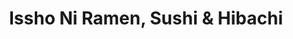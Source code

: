 ---
layout: place
title: "Issho Ni Ramen, Sushi & Hibachi"
permalink: /ohio/willoughby/issho-ni-ramen-sushi-hibachi.html
stateAbbr: OH
stateName: Ohio
cityName: Willoughby
seo:
  name: "Issho Ni Ramen, Sushi & Hibachi"
  type: Restaurant
  links: https://www.isshoniramen.com/
description: "Looking for sushi in Willoughby, Ohio? Check out Issho Ni Ramen, Sushi & Hibachi for a delightful Japanese dining experience. Enjoy a variety of sushi and ot..."
place_id: ChIJn6jUVH-rMYgRCeF8_PBLrpc
photos:
  - name: >-
      places/ChIJn6jUVH-rMYgRCeF8_PBLrpc/photos/AeeoHcLeujiteyWlzrI3awO2z-oFUHkoLBNEcKGr5bK7pDEkrrixq684OnWpzKKQmQt6C0p4i8Qu1lM-LoUq1EnQguyZRjOUvEE3l0M0H_HNWbjhr-vnC5UWCIYIG11h6FzfawD6aQdftEQ36d-d0f0NGYnZduzYLF8UCXrdMRWFYoYWkKWGB5e0harAAUjl7J__dxs0nEvdC9DFF1PKinVbcpj6VQ3sD3jOJJzAIXrJVy-14PfpvXWtgfI5n8bawLIOF_r23gxSb1iB0nSrM6qBtyySaCi81OGQ6UCfNePlTAelrnDTCDRtxTJrU4VOwLNOZlLaPNpc-KCPivav-QtKTiEgKJw4BaGmHFBIdo3Dbdo3u8TMLRFOgpZuFncodQvpZzhuhxnC2hBqzjlRDjpnVr5DkW0UPaPbon-9-dm7CwQ
    widthPx: 4032
    heightPx: 3024
    authorAttributions:
      - displayName: Theo H
        uri: https://maps.google.com/maps/contrib/107154676750423078606
        photoUri: >-
          https://lh3.googleusercontent.com/a-/ALV-UjWypl2fc4c-r8HBargqdBSbYhaQN99ui3vfgf6WmGfrBP6kTGqv=s100-p-k-no-mo
    flagContentUri: >-
      https://www.google.com/local/imagery/report/?cb_client=maps_api_places.places_api&image_key=!1e10!2sCIHM0ogKEICAgIC0_dKkRg&hl=en-US
    googleMapsUri: >-
      https://www.google.com/maps/place//data=!3m4!1e2!3m2!1sCIHM0ogKEICAgIC0_dKkRg!2e10!4m2!3m1!1s0x8831ab7f54d4a89f:0x97ae4bf0fc7ce109
  - name: >-
      places/ChIJn6jUVH-rMYgRCeF8_PBLrpc/photos/AeeoHcI9gDJrPPPWeKgqm2M0ixuLh4NXf8KNeKr_D5K3qFNpaHU1mJ7F9_LYUETgBO3aU1iIkC_TSI7dYPf9jmQlQjRj8Ypyf7rlFXm-BRUheaupAFLR4W5MX4mCFJG_giqauxi5Ea-cXjPoCZX2nlp13KgWCGNf8og3hY-hP8VRE5_CKDc9P5YDWt7OVf01oAIBIKxA6fEH8fZ-c5HZkdUfxXiwOYPl-bS7KCe14VEpGzGvX1GX7sayUZpdMGh6B0n7Gztk8tFYtrHWAcE8RvGEUf1eWbK8JVnmxWhzYM1cXIILQOE5YzhXsF8xqZd1PsLEq2Kr7y7kzvLif7ZIuPeIeEZfG7hCACtxdsJtzcQKzlb4ZfWhoYuNUBcvqJ8G1-FYEck0NRgn9AdRZbppDjYvZiaERXJUmDg8shJ4DNTXHng
    widthPx: 4624
    heightPx: 3468
    authorAttributions:
      - displayName: 단미(Lily)
        uri: https://maps.google.com/maps/contrib/108482664380408092373
        photoUri: >-
          https://lh3.googleusercontent.com/a/ACg8ocLKr6iNoZzlXzSKGffqhRRJvNy_BbIHdpa2LJxZZ3k4vYZzhUCt=s100-p-k-no-mo
    flagContentUri: >-
      https://www.google.com/local/imagery/report/?cb_client=maps_api_places.places_api&image_key=!1e10!2sCIHM0ogKEICAgMDI7N3fRA&hl=en-US
    googleMapsUri: >-
      https://www.google.com/maps/place//data=!3m4!1e2!3m2!1sCIHM0ogKEICAgMDI7N3fRA!2e10!4m2!3m1!1s0x8831ab7f54d4a89f:0x97ae4bf0fc7ce109
  - name: >-
      places/ChIJn6jUVH-rMYgRCeF8_PBLrpc/photos/AeeoHcI7uS1ya3PwaST_-PGbFFvZk6ntpU5c1-FxvukGaRSJWl6845xtdvllbeAdSZH5G39Pr2iit92y9E9zXnNn4VfVJJS83Dd0XlEIfXvKxJSQnq-alVhM1kpq_J_iYJaDQSsNEg6jLRzSd__drRCe77DvfxYp0kSgV9JF8dz4F2pY66KSKMT5D8MMvH_1rtocsssr98cxdHxPHWMXyMrTqSWh6Jqs9G1lZ-obfcYjUrpEx_9p8Tki0NC2vD4gRF2PF9XoJUAS5tRHbeYPF1heUvX0VWfxv60MOlOsOkFmF8EGpnMn3se-Tc6w0_ebKjjjyBsvzckhtmxPmepB85TiMPDaCnIOmua4qxb2k4re6hI3NKsZ_Lq7mg7K2ByhaibxcvkxsjGqvvXO4D9DPUrpA-_rJxx5WH9O-qi8jzAThGM
    widthPx: 4032
    heightPx: 3024
    authorAttributions:
      - displayName: A N T A N E T E
        uri: https://maps.google.com/maps/contrib/110857796687759283004
        photoUri: >-
          https://lh3.googleusercontent.com/a-/ALV-UjXA-dQVk_BRvLMQmi-YYICVwhSZoqt2Em2TWu9j_hmpadLVJtFP=s100-p-k-no-mo
    flagContentUri: >-
      https://www.google.com/local/imagery/report/?cb_client=maps_api_places.places_api&image_key=!1e10!2sCIHM0ogKEICAgICf1tGuZA&hl=en-US
    googleMapsUri: >-
      https://www.google.com/maps/place//data=!3m4!1e2!3m2!1sCIHM0ogKEICAgICf1tGuZA!2e10!4m2!3m1!1s0x8831ab7f54d4a89f:0x97ae4bf0fc7ce109
  - name: >-
      places/ChIJn6jUVH-rMYgRCeF8_PBLrpc/photos/AeeoHcLmLcKYxWYVUaG3usCQaWMEu_ItlLQy9_yMrrMytqlVwZ7bLIPvv6Hr4Fmm8NOghS0ujMWwX2m4LfbnXIIc34KfvJ4X1bhHrQ8LYkyH6UyRA0M5qZtAVwGB8W6cLLSNILM3DlShQg24BYHcQ20rgawRz3Rcs1x3JrW0Duq6e9DGPLIp1-eZxhxFtT38LyBANlMjZxs_sTcLAf2PuX9fBHyw_vqPcs7GGHhEPMeghT5A6ykqFcm0Gt_JOmX8LeAptKVeZ0s8Eiz-oCwBYPXrWefozp0BpFGfP-zwGC24p9uv86sXMkt7bSuab85DeJCjaHND-2_2NJ8C8Yx7S7pxG-QFxciek66wSBpKT4fMcnpXQ6p4BpQl4bdtYty10ScB9a6weXa-QN6yy_um-l7cdNHs2dar3b1njfKYLuzo14_LgA
    widthPx: 4800
    heightPx: 3611
    authorAttributions:
      - displayName: Richard Ward
        uri: https://maps.google.com/maps/contrib/100699475740924672663
        photoUri: >-
          https://lh3.googleusercontent.com/a-/ALV-UjWUFPpF9AJtaRAIGz6xtVDNxbzVdf0L91CLwoe5hMV759wsEIn0SA=s100-p-k-no-mo
    flagContentUri: >-
      https://www.google.com/local/imagery/report/?cb_client=maps_api_places.places_api&image_key=!1e10!2sCIHM0ogKEICAgIC_rrmiGw&hl=en-US
    googleMapsUri: >-
      https://www.google.com/maps/place//data=!3m4!1e2!3m2!1sCIHM0ogKEICAgIC_rrmiGw!2e10!4m2!3m1!1s0x8831ab7f54d4a89f:0x97ae4bf0fc7ce109
  - name: >-
      places/ChIJn6jUVH-rMYgRCeF8_PBLrpc/photos/AeeoHcLgoHM4co51ChkuUAa_fbr9oLBNI54fqNWMC5YIytrvLIvIMExx2ROEgsanyuEd4Fh8YCNTHmcpZGYhxkU9B5qyWn9SdhJY1JTmXVWJnLhJFblDL0-3bZ6rxKsfLXwf2RvMkaA7TwvpzheStv_h7WdcLU5wwNXfvS-DL0ypCfdW_iKN1668C1T9m9vPljpbSSHi3_wyv4TeyBgcwhxDRJHCMijs0djwQ-ABWOYquL8Jv-Q6RjpLQAApRoQxpx60-hB4AMaZP5qPdmV1ZcgJAmvhCLckm50ggvsk0uUuJGu2XBmZPNF3qJAA0sRoIZBZlcmfgR51ZFeihNjGM5UpqZFlSinXKNaum99bIwOZv-arOOiwShjPkKF2SrCLDIR85UrB9_23lRaZ4K9bwrilycSZB8gq4gAURsZFw9Osr0jQV9GK
    widthPx: 2549
    heightPx: 2549
    authorAttributions:
      - displayName: Aldous Lau
        uri: https://maps.google.com/maps/contrib/105031494277341123837
        photoUri: >-
          https://lh3.googleusercontent.com/a-/ALV-UjVyb9RLeFM9jT5aCgVqc5dDzXH9GM8Hv30lSkhV2oh7K0Fa5Lqs=s100-p-k-no-mo
    flagContentUri: >-
      https://www.google.com/local/imagery/report/?cb_client=maps_api_places.places_api&image_key=!1e10!2sCIHM0ogKEICAgIDThbXnwAE&hl=en-US
    googleMapsUri: >-
      https://www.google.com/maps/place//data=!3m4!1e2!3m2!1sCIHM0ogKEICAgIDThbXnwAE!2e10!4m2!3m1!1s0x8831ab7f54d4a89f:0x97ae4bf0fc7ce109
  - name: >-
      places/ChIJn6jUVH-rMYgRCeF8_PBLrpc/photos/AeeoHcLQo1WgEN_FBsjCRmHjyctN_S4-0afYJnaFNA_92mMYyX-jCigMKjw1vMpFh0zqL0fzAT0evdoceMjZC8eIfx8udsz07bSCMBnK7-1xfW2gnLdjG_9etMhmUe5ZH-FUmKNSOVsfDx-LBPPb08ne3psL5EqWWfyC9CTjWYFQ4XVJNhFZwph2Y13y8WKXNBGgeV6pvS5tACykANCdRdtHz65t3X4M0cJYu4JdNGVNwwMc4mOAF7u2y3jVWUFO4rxmGMgN11My-SCBVWshA8jUF_WGZfoaRrCVI2bXgJnl0MzUfBc9qGce3g5_RV2dZEd9Hzc9HZb7bnQA16Zk1kp9CcCYElVWaL03Bd0p2YyCEFV_gF-XCOZ03B7_ZPE4PkN8d671ETyqqKZdrMXtF9rI4r55-x_00F9io7pBlU7iK_A9Yw
    widthPx: 2965
    heightPx: 3024
    authorAttributions:
      - displayName: Sonia Bonic
        uri: https://maps.google.com/maps/contrib/103023462123256444504
        photoUri: >-
          https://lh3.googleusercontent.com/a-/ALV-UjX_1AEbsbxy6wkCbLZfh101ZhrCNcj3saOc9ve0tOXQ20a_UD-fMw=s100-p-k-no-mo
    flagContentUri: >-
      https://www.google.com/local/imagery/report/?cb_client=maps_api_places.places_api&image_key=!1e10!2sCIHM0ogKEICAgIDzhqyWWQ&hl=en-US
    googleMapsUri: >-
      https://www.google.com/maps/place//data=!3m4!1e2!3m2!1sCIHM0ogKEICAgIDzhqyWWQ!2e10!4m2!3m1!1s0x8831ab7f54d4a89f:0x97ae4bf0fc7ce109
  - name: >-
      places/ChIJn6jUVH-rMYgRCeF8_PBLrpc/photos/AeeoHcLw-DJfnnQv_IDesYPT5vGqNZRyCI0TXspGbKo60IiBE1-OKU0o3UcnhoWgOL2qFhy-H4WlV7HM5YOz63EQExJW5bDzawOWq1Nhy_ChInrwcUqggK6qNwtW6MIuZbB_v2L4MoCZ6EMXll6BoYT9rngq3lIHV4klnKyEvVW6ccdIqUamRpXMwTDB0boccOod9SIccl7CKPKCZfOZzTs53IhlLnzM1xQpEI2pD6yWWFuWZ9-Hf6SmiprXTk-uiZYe6fnxpF-314mUf4u-IewXzm-haeESCt58Ar7psuXpYMcgPb2QsDxsNF0BF2bX7BED0b2zrNR7m6iWvxjZI7ltxE0r37oBSzHs0IcthHDYrNK58PWFuBBgWN8AnQ3ixb8zTuvAByeC-t08PxfycbkCktcfY3-LmN4sw0Zfisme0v7r6mXe
    widthPx: 3072
    heightPx: 4080
    authorAttributions:
      - displayName: David Fien
        uri: https://maps.google.com/maps/contrib/106941538215775328184
        photoUri: >-
          https://lh3.googleusercontent.com/a-/ALV-UjXe3z7Vzk0rHm8yGR5yaZq5QZjBvpQ3UkMvIuyh_dBR1sHaHBO-Tg=s100-p-k-no-mo
    flagContentUri: >-
      https://www.google.com/local/imagery/report/?cb_client=maps_api_places.places_api&image_key=!1e10!2sCIHM0ogKEICAgIDjgb7_zQE&hl=en-US
    googleMapsUri: >-
      https://www.google.com/maps/place//data=!3m4!1e2!3m2!1sCIHM0ogKEICAgIDjgb7_zQE!2e10!4m2!3m1!1s0x8831ab7f54d4a89f:0x97ae4bf0fc7ce109
  - name: >-
      places/ChIJn6jUVH-rMYgRCeF8_PBLrpc/photos/AeeoHcLVEfbVzoCuVXphyJ1XL97r9SsOduHdxtDQVw48jHfQeLWYEGi2MO8NQzr2Vnez9g3H_5EnlVFY7tFjVNCMGlCAbi09rZ87q4iNjKOqpMBhTPt707NDZyWNWfAoyukSxuyEyrWU1iK0aWz4f80Sane--X5agBWggnC7WPgTrX-ba54WORbHKaVHi3yjIO1OT2h_2qG8oGzXuK2_edeAtnoe1sGXyNcPTvlbGXJVTzfO8vOgiZBz-H6_mtQJj_9U2rUoLoQA-C9yllGeOIpowzFJFdlHd9OwI1UyXSolisSZs1kWfp52Z3U7DczVoM_gu6e7iSTdz_u-Xxzfce6LJexOY5Z_RizTZXqZoqe48iWzuUjGSCyT_dZfRqccrs9H35m8DqRUSQ5V1KMR7vytrFtpKU5u6xIC0hF0ih1x90TDkA
    widthPx: 3870
    heightPx: 2905
    authorAttributions:
      - displayName: Brady “Brady B” Baker
        uri: https://maps.google.com/maps/contrib/117507026779558238681
        photoUri: >-
          https://lh3.googleusercontent.com/a-/ALV-UjW-nP6_tiWK3rQ2xu4qmDCQB63ZQxVsTccLBv4QVLyQsIJsUJ4H=s100-p-k-no-mo
    flagContentUri: >-
      https://www.google.com/local/imagery/report/?cb_client=maps_api_places.places_api&image_key=!1e10!2sCIHM0ogKEICAgIDrrLLVaA&hl=en-US
    googleMapsUri: >-
      https://www.google.com/maps/place//data=!3m4!1e2!3m2!1sCIHM0ogKEICAgIDrrLLVaA!2e10!4m2!3m1!1s0x8831ab7f54d4a89f:0x97ae4bf0fc7ce109
  - name: >-
      places/ChIJn6jUVH-rMYgRCeF8_PBLrpc/photos/AeeoHcKnr78S63MT7aFvQMzbuaMSQdlHTPeYtZWGSXvtwCOc8K30hD2wJGUm0KJHY1zolUd7cISfLdqjWTlGtj66R0LqrZ9vCcjWAUMArA4JPOXwV7myiGgYT4lrZrMk-xUyNtv4WTMRTY38GyVLjJbKKJKRA-XzU9H2QbsjJCKbTNG7x3-5Sc0oek7ZLzGlVuIioZkInMSjALfmdwWOzNa2TkapQ7I8AHWW0IMGdBpiOKhV-Su2D_IdYjjeYUo_LZU_LBK3y_e4ZEBdsKegXlxPQyRC6_7LkmpeDtY-zLNfzfsStb0LgzlUlACPqCDLo_9jluZ-zmfbvFK6K6ILL7j2iM1_RNOlPhict-SoMRrYx45tzzQAzDocGLn-DBTRlmSPV0Gbvn_wuRPHFTZ4qVMjjGwg0z4etSQounNp1bj-SLqWp1dx
    widthPx: 4000
    heightPx: 3000
    authorAttributions:
      - displayName: Benjamin Young
        uri: https://maps.google.com/maps/contrib/107762841463235276116
        photoUri: >-
          https://lh3.googleusercontent.com/a-/ALV-UjV0gSMjceMt-ARzuSPnavHFTIg5D3u8qdNPNu_O5DqJ72SMlJQ-=s100-p-k-no-mo
    flagContentUri: >-
      https://www.google.com/local/imagery/report/?cb_client=maps_api_places.places_api&image_key=!1e10!2sCIHM0ogKEICAgICTm9b1nQE&hl=en-US
    googleMapsUri: >-
      https://www.google.com/maps/place//data=!3m4!1e2!3m2!1sCIHM0ogKEICAgICTm9b1nQE!2e10!4m2!3m1!1s0x8831ab7f54d4a89f:0x97ae4bf0fc7ce109
  - name: >-
      places/ChIJn6jUVH-rMYgRCeF8_PBLrpc/photos/AeeoHcKm4QwKuJnis2TNHiZgNl2eMWJNeN-QvQvhiQKMym1oGB68WuKjlHJL5PO89vLc9W77nWzHMHQycCZRDs8etw1DVKvAd3rSVug3CA73o9myWAIOOdj3cpqkz3EpC8qSympWpecpDstniEMHe9Ik99YxbxsmALD7BO8v6GNdmtoZqS5fKacKUDK03_T-SLRwwHLBOD44f-aJMmFgeGwjk6emFopV4f86-gKBcEQLzVdrpMlLibJuIbqYy2jIY0AEh6_HG4XTSUfa9NBqydqqb02cG3ZxM0llmxEjvs719hpk_KDEch2Q1jHfn88pCN1pniWzFP0WRw_JY9jiCjmK_g-3V2WSB6IArGQL_AB7mlE4-nwaoKOyJyamOT-SlJ4OH_XDb0A4qjgzFBwSxmu_STGION2ghnwc67qg6Suj7en-3IdT
    widthPx: 871
    heightPx: 960
    authorAttributions:
      - displayName: johanes jonathan
        uri: https://maps.google.com/maps/contrib/104780921720199379727
        photoUri: >-
          https://lh3.googleusercontent.com/a/ACg8ocLF9tZRNn1NYtoMf7y8GXcozv4Ov0eEMXRT7LC2iAe4_3-AwA=s100-p-k-no-mo
    flagContentUri: >-
      https://www.google.com/local/imagery/report/?cb_client=maps_api_places.places_api&image_key=!1e10!2sCIHM0ogKEICAgICCr5eBjgE&hl=en-US
    googleMapsUri: >-
      https://www.google.com/maps/place//data=!3m4!1e2!3m2!1sCIHM0ogKEICAgICCr5eBjgE!2e10!4m2!3m1!1s0x8831ab7f54d4a89f:0x97ae4bf0fc7ce109
address: 34302 Euclid Ave unit 1-2, Willoughby, OH 44094, USA
street: 34302 Euclid Ave unit 1-2
city: Willoughby
state: OH
zip: '44094'
country: USA
neighborhood: null
latitude: '41.623542'
longitude: '-81.444494'
accessibility_options:
  wheelchairAccessibleParking: true
  wheelchairAccessibleEntrance: true
  wheelchairAccessibleRestroom: true
  wheelchairAccessibleSeating: true
business_status: OPERATIONAL
name: Issho Ni Ramen, Sushi & Hibachi
google_maps_links:
  directionsUri: >-
    https://www.google.com/maps/dir//''/data=!4m7!4m6!1m1!4e2!1m2!1m1!1s0x8831ab7f54d4a89f:0x97ae4bf0fc7ce109!3e0
  placeUri: https://maps.google.com/?cid=10929756844075049225
  writeAReviewUri: >-
    https://www.google.com/maps/place//data=!4m3!3m2!1s0x8831ab7f54d4a89f:0x97ae4bf0fc7ce109!12e1
  reviewsUri: >-
    https://www.google.com/maps/place//data=!4m4!3m3!1s0x8831ab7f54d4a89f:0x97ae4bf0fc7ce109!9m1!1b1
  photosUri: >-
    https://www.google.com/maps/place//data=!4m3!3m2!1s0x8831ab7f54d4a89f:0x97ae4bf0fc7ce109!10e5
primary_type: Japanese Restaurant
opening_hours:
  regular: null
  current: null
secondary_opening_hours:
  regular:
    weekdayDescriptions: null
    type: null
  current:
    weekdayDescriptions: null
    type: null
phone: (440) 306-8020
price_level: PRICE_LEVEL_MODERATE
price_range: $10 &ndash; $20
rating: '4.7'
rating_count: 944
website: https://www.isshoniramen.com/
reviews:
  - name: >-
      places/ChIJn6jUVH-rMYgRCeF8_PBLrpc/reviews/ChdDSUhNMG9nS0VJQ0FnTURJbUx1TjJ3RRAB
    relativePublishTimeDescription: in the last week
    rating: 5
    text:
      text: >-
        I've neglected to review this place solely because everytime I go here
        with my partner, I've forgotten to take a photo 'cause I am too busy
        eating. Finally, I can! Cause I remembered! I love their ramen and
        noodles. My partner loves the sushis there. Spiciness is adjustable but
        unless you are used to spice I don't recommend above a 2 (its 1 to 5).
        Great ramen selection and lovely staff. (*EDITED TO ADD THE
        AFOREMENTIONED PICTURES LMAO)
      languageCode: en
    originalText:
      text: >-
        I've neglected to review this place solely because everytime I go here
        with my partner, I've forgotten to take a photo 'cause I am too busy
        eating. Finally, I can! Cause I remembered! I love their ramen and
        noodles. My partner loves the sushis there. Spiciness is adjustable but
        unless you are used to spice I don't recommend above a 2 (its 1 to 5).
        Great ramen selection and lovely staff. (*EDITED TO ADD THE
        AFOREMENTIONED PICTURES LMAO)
      languageCode: en
    authorAttribution:
      displayName: 단미(Lily)
      uri: https://www.google.com/maps/contrib/108482664380408092373/reviews
      photoUri: >-
        https://lh3.googleusercontent.com/a/ACg8ocLKr6iNoZzlXzSKGffqhRRJvNy_BbIHdpa2LJxZZ3k4vYZzhUCt=s128-c0x00000000-cc-rp-mo-ba4
    publishTime: '2025-04-08T01:45:06.400890Z'
    flagContentUri: >-
      https://www.google.com/local/review/rap/report?postId=ChdDSUhNMG9nS0VJQ0FnTURJbUx1TjJ3RRAB&d=17924085&t=1
    googleMapsUri: >-
      https://www.google.com/maps/reviews/data=!4m6!14m5!1m4!2m3!1sChdDSUhNMG9nS0VJQ0FnTURJbUx1TjJ3RRAB!2m1!1s0x8831ab7f54d4a89f:0x97ae4bf0fc7ce109
  - name: >-
      places/ChIJn6jUVH-rMYgRCeF8_PBLrpc/reviews/ChdDSUhNMG9nS0VJQ0FnTURReDVENWp3RRAB
    relativePublishTimeDescription: a month ago
    rating: 5
    text:
      text: >-
        My husband and I have been to a few sushi restaurants in Japan, Cali,
        Illinois ,Ohio, and Pa and by far this place is one of the best sushi
        and ramen restaurants in the area. Their sunset blvd roll tastes like an
        actual sunset lol .
      languageCode: en
    originalText:
      text: >-
        My husband and I have been to a few sushi restaurants in Japan, Cali,
        Illinois ,Ohio, and Pa and by far this place is one of the best sushi
        and ramen restaurants in the area. Their sunset blvd roll tastes like an
        actual sunset lol .
      languageCode: en
    authorAttribution:
      displayName: Xochitl Trujillo
      uri: https://www.google.com/maps/contrib/104062494100380759720/reviews
      photoUri: >-
        https://lh3.googleusercontent.com/a-/ALV-UjXjHVsyEAuXrXmt6LWW9rGOlN5DrggeshbkuCuQ-63j6BTK-7Zz=s128-c0x00000000-cc-rp-mo
    publishTime: '2025-03-14T20:36:39.572872Z'
    flagContentUri: >-
      https://www.google.com/local/review/rap/report?postId=ChdDSUhNMG9nS0VJQ0FnTURReDVENWp3RRAB&d=17924085&t=1
    googleMapsUri: >-
      https://www.google.com/maps/reviews/data=!4m6!14m5!1m4!2m3!1sChdDSUhNMG9nS0VJQ0FnTURReDVENWp3RRAB!2m1!1s0x8831ab7f54d4a89f:0x97ae4bf0fc7ce109
  - name: >-
      places/ChIJn6jUVH-rMYgRCeF8_PBLrpc/reviews/ChdDSUhNMG9nS0VJQ0FnSUNmMXRHdXhBRRAB
    relativePublishTimeDescription: 3 months ago
    rating: 5
    text:
      text: >-
        Ordered the dragon roll, California roll, and noodles!


        There was a little 10 minute wait for a table on a Saturday afternoon
        but once you are seated, the service and food typically becomes
        available adequately.
      languageCode: en
    originalText:
      text: >-
        Ordered the dragon roll, California roll, and noodles!


        There was a little 10 minute wait for a table on a Saturday afternoon
        but once you are seated, the service and food typically becomes
        available adequately.
      languageCode: en
    authorAttribution:
      displayName: A N T A N E T E
      uri: https://www.google.com/maps/contrib/110857796687759283004/reviews
      photoUri: >-
        https://lh3.googleusercontent.com/a-/ALV-UjXA-dQVk_BRvLMQmi-YYICVwhSZoqt2Em2TWu9j_hmpadLVJtFP=s128-c0x00000000-cc-rp-mo-ba4
    publishTime: '2024-12-28T20:34:55.454381Z'
    flagContentUri: >-
      https://www.google.com/local/review/rap/report?postId=ChdDSUhNMG9nS0VJQ0FnSUNmMXRHdXhBRRAB&d=17924085&t=1
    googleMapsUri: >-
      https://www.google.com/maps/reviews/data=!4m6!14m5!1m4!2m3!1sChdDSUhNMG9nS0VJQ0FnSUNmMXRHdXhBRRAB!2m1!1s0x8831ab7f54d4a89f:0x97ae4bf0fc7ce109
  - name: >-
      places/ChIJn6jUVH-rMYgRCeF8_PBLrpc/reviews/ChdDSUhNMG9nS0VJQ0FnSUNINjdTZmdRRRAB
    relativePublishTimeDescription: 7 months ago
    rating: 5
    text:
      text: >-
        Great service even during busy times. There isn't much seating, but
        there was one plenty of room at the sushi bar. Most of the ramen has a
        pork base, but the vegetarian selections were delicious. Good variety of
        sushi rolls as well. The prices are a bit steep, but the taste and
        portion sizes are worth it.
      languageCode: en
    originalText:
      text: >-
        Great service even during busy times. There isn't much seating, but
        there was one plenty of room at the sushi bar. Most of the ramen has a
        pork base, but the vegetarian selections were delicious. Good variety of
        sushi rolls as well. The prices are a bit steep, but the taste and
        portion sizes are worth it.
      languageCode: en
    authorAttribution:
      displayName: Dmitriy
      uri: https://www.google.com/maps/contrib/102934414345123919215/reviews
      photoUri: >-
        https://lh3.googleusercontent.com/a/ACg8ocJ6FiBfAdirugekWSzMQHOxkjwoCwrBTC8a6JPcYOVr19Bpyw=s128-c0x00000000-cc-rp-mo-ba5
    publishTime: '2024-09-09T02:38:22.574070Z'
    flagContentUri: >-
      https://www.google.com/local/review/rap/report?postId=ChdDSUhNMG9nS0VJQ0FnSUNINjdTZmdRRRAB&d=17924085&t=1
    googleMapsUri: >-
      https://www.google.com/maps/reviews/data=!4m6!14m5!1m4!2m3!1sChdDSUhNMG9nS0VJQ0FnSUNINjdTZmdRRRAB!2m1!1s0x8831ab7f54d4a89f:0x97ae4bf0fc7ce109
  - name: >-
      places/ChIJn6jUVH-rMYgRCeF8_PBLrpc/reviews/ChZDSUhNMG9nS0VJQ0FnSURoNGIyWUV3EAE
    relativePublishTimeDescription: a month ago
    rating: 5
    text:
      text: >-
        One of the best ramen spots in the greater Cleveland area. The sushi is
        also not bad and they have a wide range of foods! Love going here when
        we're in the area or really craving ramen. Definitely recommend the
        spicy tonkotsu as it's the best flavor, just be careful you get the
        right spice level because the levels 3+ can be a little much even if you
        love spicy things
      languageCode: en
    originalText:
      text: >-
        One of the best ramen spots in the greater Cleveland area. The sushi is
        also not bad and they have a wide range of foods! Love going here when
        we're in the area or really craving ramen. Definitely recommend the
        spicy tonkotsu as it's the best flavor, just be careful you get the
        right spice level because the levels 3+ can be a little much even if you
        love spicy things
      languageCode: en
    authorAttribution:
      displayName: Amit Nag
      uri: https://www.google.com/maps/contrib/101296988974143099963/reviews
      photoUri: >-
        https://lh3.googleusercontent.com/a-/ALV-UjWYEgZuppecu3DATavLc15tBsHOwNpTeps6KLlPu7a9EQl26cvk=s128-c0x00000000-cc-rp-mo-ba5
    publishTime: '2025-02-16T23:33:16.939424Z'
    flagContentUri: >-
      https://www.google.com/local/review/rap/report?postId=ChZDSUhNMG9nS0VJQ0FnSURoNGIyWUV3EAE&d=17924085&t=1
    googleMapsUri: >-
      https://www.google.com/maps/reviews/data=!4m6!14m5!1m4!2m3!1sChZDSUhNMG9nS0VJQ0FnSURoNGIyWUV3EAE!2m1!1s0x8831ab7f54d4a89f:0x97ae4bf0fc7ce109
parking_options:
  freeParkingLot: true
  freeStreetParking: true
  valetParking: false
payment_options:
  acceptsCreditCards: true
  acceptsDebitCards: true
  acceptsCashOnly: false
  acceptsNfc: true
allow_dogs: null
curbside_pickup: true
delivery: true
dine_in: true
good_for_children: true
good_for_groups: true
good_for_sports: false
live_music: false
menu_for_children: true
outdoor_seating: false
reservable: true
restroom: true
serves_beer: false
serves_breakfast: false
serves_brunch: false
serves_cocktails: false
serves_coffee: false
serves_dinner: true
serves_dessert: true
serves_lunch: true
serves_vegetarian_food: true
serves_wine: false
takeout: true
summary: null

---
